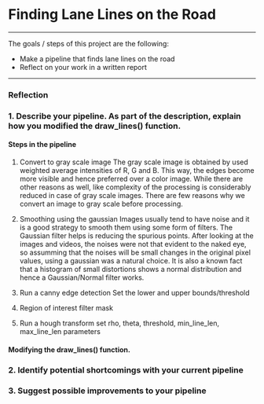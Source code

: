 # **Finding Lane Lines on the Road** 
---
The goals / steps of this project are the following:
* Make a pipeline that finds lane lines on the road
* Reflect on your work in a written report

---

### Reflection

### 1. Describe your pipeline. As part of the description, explain how you modified the draw_lines() function.

#### Steps in the pipeline
1. Convert to gray scale image
    The gray scale image is obtained by used weighted average intensities of R, G and B. This way, the edges become more visible and hence preferred over a color image. While there are other reasons as well, like complexity of the processing is considerably reduced in case of gray scale images. There are few reasons why we convert an image to gray scale before processing.
    
2. Smoothing using the gaussian
    Images usually tend to have noise and it is a good strategy to smooth them using some form of filters. The Gaussian filter helps is reducing the spurious points. After looking at the images and videos, the noises were not that evident to the naked eye, so assumming that the noises will be small changes in the original pixel values, using a gaussian was a natural choice. It is also a known fact that a histogram of small distortions shows a normal distribution and hence a Gaussian/Normal filter works.
3. Run a canny edge detection
    Set the lower and upper bounds/threshold
4. Region of interest filter mask
5. Run a hough transform
    set rho, theta, threshold, min_line_len, max_line_len parameters

#### Modifying the draw_lines() function.

### 2. Identify potential shortcomings with your current pipeline

### 3. Suggest possible improvements to your pipeline

